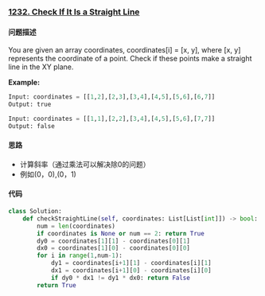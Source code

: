 ### [1232. Check If It Is a Straight Line](https://leetcode-cn.com/problems/check-if-it-is-a-straight-line/)

#### 问题描述
You are given an array coordinates, coordinates[i] = [x, y], where [x, y] represents the coordinate of a point. Check if these points make a straight line in the XY plane.

**Example:**
```python
Input: coordinates = [[1,2],[2,3],[3,4],[4,5],[5,6],[6,7]]
Output: true
```
```python
Input: coordinates = [[1,1],[2,2],[3,4],[4,5],[5,6],[7,7]]
Output: false
```
#### 思路
- 计算斜率（通过乘法可以解决除0的问题）
- 例如(0，0),(0，1)

#### 代码

```python
class Solution:
    def checkStraightLine(self, coordinates: List[List[int]]) -> bool:
        num = len(coordinates)
        if coordinates is None or num == 2: return True
        dy0 = coordinates[1][1] - coordinates[0][1]
        dx0 = coordinates[1][0] - coordinates[0][0]
        for i in range(1,num-1):
            dy1 = coordinates[i+1][1] - coordinates[i][1]
            dx1 = coordinates[i+1][0] - coordinates[i][0]
            if dy0 * dx1 != dy1 * dx0: return False
        return True
```